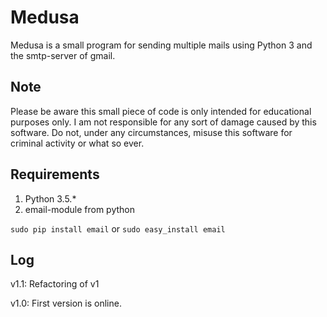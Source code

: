 # Medusa
Medusa is a small program for sending multiple mails using Python 3 and the smtp-server of gmail.

## Note
Please be aware this small piece of code is only intended for educational purposes only. I am not responsible for any sort of damage caused by this software.
Do not, under any circumstances, misuse this software for criminal activity or what so ever.

## Requirements
1) Python 3.5.*
2) email-module from python

`sudo pip install email`
or
`sudo easy_install email`

## Log
v1.1: Refactoring of v1

v1.0: First version is online.
